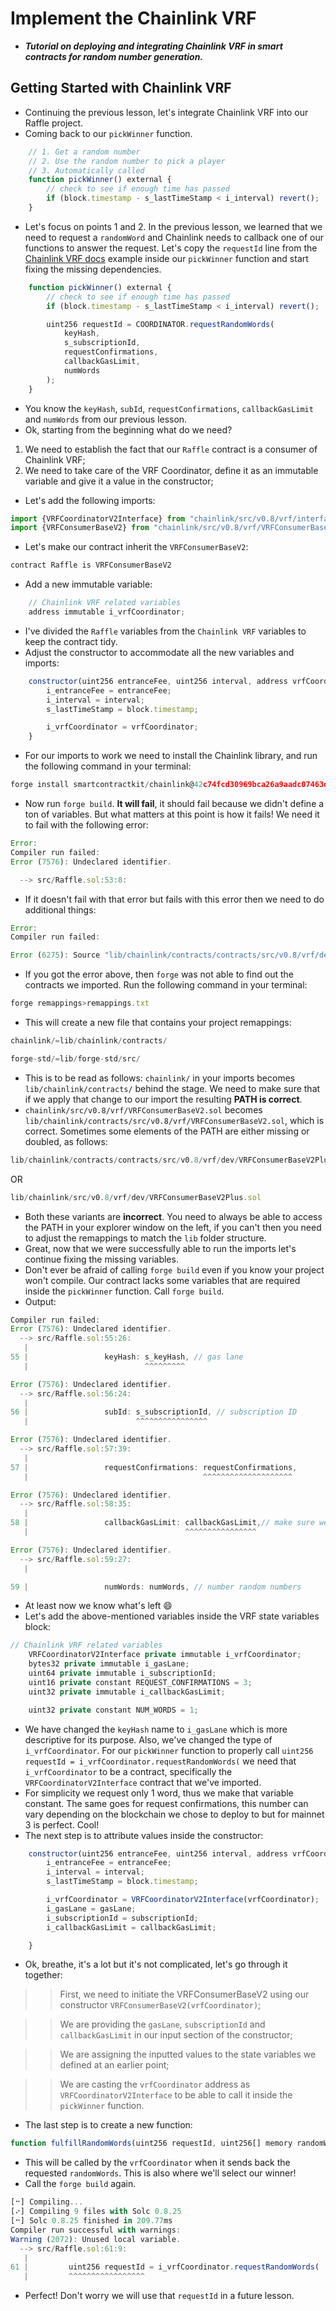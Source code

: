 # Implement the Chainlink VRF
- ***Tutorial on deploying and integrating Chainlink VRF in smart contracts for random number generation.***

## Getting Started with Chainlink VRF
- Continuing the previous lesson, let's integrate Chainlink VRF into our Raffle project.
- Coming back to our `pickWinner` function.

```javascript
    // 1. Get a random number
    // 2. Use the random number to pick a player
    // 3. Automatically called
    function pickWinner() external {
        // check to see if enough time has passed
        if (block.timestamp - s_lastTimeStamp < i_interval) revert();
    }
```

- Let's focus on points 1 and 2. In the previous lesson, we learned that we need to request a `randomWord` and Chainlink needs to callback one of our functions to answer the request. Let's copy the `requestId` line from the [Chainlink VRF docs](https://docs.chain.link/vrf/v2/subscription/examples/get-a-random-number#analyzing-the-contract) example inside our `pickWinner` function and start fixing the missing dependencies.

```javascript
    function pickWinner() external {
        // check to see if enough time has passed
        if (block.timestamp - s_lastTimeStamp < i_interval) revert();

        uint256 requestId = COORDINATOR.requestRandomWords(
            keyHash,
            s_subscriptionId,
            requestConfirmations,
            callbackGasLimit,
            numWords
        );
    }
```

- You know the `keyHash`, `subId`, `requestConfirmations`, `callbackGasLimit` and `numWords` from our previous lesson.
- Ok, starting from the beginning what do we need?
1. We need to establish the fact that our `Raffle` contract is a consumer of Chainlink VRF;
2. We need to take care of the VRF Coordinator, define it as an immutable variable and give it a value in the constructor;

- Let's add the following imports:

```javascript
import {VRFCoordinatorV2Interface} from "chainlink/src/v0.8/vrf/interfaces/VRFCoordinatorV2Interface.sol";
import {VRFConsumerBaseV2} from "chainlink/src/v0.8/vrf/VRFConsumerBaseV2.sol";
```

- Let's make our contract inherit the `VRFConsumerBaseV2`:

```javascript
contract Raffle is VRFConsumerBaseV2
```

- Add a new immutable variable:

```javascript
    // Chainlink VRF related variables
    address immutable i_vrfCoordinator;
```

- I've divided the `Raffle` variables from the `Chainlink VRF` variables to keep the contract tidy.
- Adjust the constructor to accommodate all the new variables and imports:

```javascript
    constructor(uint256 entranceFee, uint256 interval, address vrfCoordinator) {
        i_entranceFee = entranceFee;
        i_interval = interval;
        s_lastTimeStamp = block.timestamp;

        i_vrfCoordinator = vrfCoordinator;
    }
```

- For our imports to work we need to install the Chainlink library, and run the following command in your terminal:

```javascript
forge install smartcontractkit/chainlink@42c74fcd30969bca26a9aadc07463d1c2f473b8c --no-commit
```

- Now run `forge build`. **It will fail**, it should fail because we didn't define a ton of variables. But what matters at this point is how it fails! We need it to fail with the following error:

```javascript
Error: 
Compiler run failed:
Error (7576): Undeclared identifier.

  --> src/Raffle.sol:53:8:
```

- If it doesn't fail with that error but fails with this error then we need to do additional things:

```javascript
Error: 
Compiler run failed:

Error (6275): Source "lib/chainlink/contracts/contracts/src/v0.8/vrf/dev/VRFConsumerBaseV2Plus.sol" not found: File not found. Searched the following locations:
```

- If you got the error above, then `forge` was not able to find out the contracts we imported. Run the following command in your terminal:

```javascript
forge remappings>remappings.txt
```

- This will create a new file that contains your project remappings:

```javascript
chainlink/=lib/chainlink/contracts/

forge-std/=lib/forge-std/src/
```

- This is to be read as follows: `chainlink/` in your imports becomes `lib/chainlink/contracts/` behind the stage. We need to make sure that if we apply that change to our import the resulting **PATH is correct**.
- `chainlink/src/v0.8/vrf/VRFConsumerBaseV2.sol` becomes `lib/chainlink/contracts/src/v0.8/vrf/VRFConsumerBaseV2.sol`, which is correct. Sometimes some elements of the PATH are either missing or doubled, as follows:

```javascript
lib/chainlink/contracts/contracts/src/v0.8/vrf/dev/VRFConsumerBaseV2Plus.sol
```

OR

```javascript
lib/chainlink/src/v0.8/vrf/dev/VRFConsumerBaseV2Plus.sol
```

- Both these variants are **incorrect**. You need to always be able to access the PATH in your explorer window on the left, if you can't then you need to adjust the remappings to match the `lib` folder structure.
- Great, now that we were successfully able to run the imports let's continue fixing the missing variables.
- Don't ever be afraid of calling `forge build` even if you know your project won't compile. Our contract lacks some variables that are required inside the `pickWinner` function. Call `forge build`.
- Output:

```javascript
Compiler run failed:
Error (7576): Undeclared identifier.
  --> src/Raffle.sol:55:26:
   |
55 |                 keyHash: s_keyHash, // gas lane
   |                          ^^^^^^^^^

Error (7576): Undeclared identifier.
  --> src/Raffle.sol:56:24:
   |
56 |                 subId: s_subscriptionId, // subscription ID
   |                        ^^^^^^^^^^^^^^^^

Error (7576): Undeclared identifier.
  --> src/Raffle.sol:57:39:
   |
57 |                 requestConfirmations: requestConfirmations,
   |                                       ^^^^^^^^^^^^^^^^^^^^

Error (7576): Undeclared identifier.
  --> src/Raffle.sol:58:35:
   |
58 |                 callbackGasLimit: callbackGasLimit,// make sure we don't overspend
   |                                   ^^^^^^^^^^^^^^^^

Error (7576): Undeclared identifier.
  --> src/Raffle.sol:59:27:
   |

59 |                 numWords: numWords, // number random numbers
```

- At least now we know what's left :smile:
- Let's add the above-mentioned variables inside the VRF state variables block:

```javascript
// Chainlink VRF related variables
    VRFCoordinatorV2Interface private immutable i_vrfCoordinator;
    bytes32 private immutable i_gasLane;
    uint64 private immutable i_subscriptionId;
    uint16 private constant REQUEST_CONFIRMATIONS = 3;
    uint32 private immutable i_callbackGasLimit;

    uint32 private constant NUM_WORDS = 1;
```

- We have changed the `keyHash` name to `i_gasLane` which is more descriptive for its purpose. Also, we've changed the type of `i_vrfCoordinator`. For our `pickWinner` function to properly call `uint256 requestId = i_vrfCoordinator.requestRandomWords(` we need that `i_vrfCoordinator` to be a contract, specifically the `VRFCoordinatorV2Interface` contract that we've imported.
- For simplicity we request only 1 word, thus we make that variable constant. The same goes for request confirmations, this number can vary depending on the blockchain we chose to deploy to but for mainnet 3 is perfect. Cool!
- The next step is to attribute values inside the constructor:

```javascript
    constructor(uint256 entranceFee, uint256 interval, address vrfCoordinator, bytes32 gasLane, uint64 subscriptionId, uint32 callbackGasLimit) VRFConsumerBaseV2(vrfCoordinator) {
        i_entranceFee = entranceFee;
        i_interval = interval;
        s_lastTimeStamp = block.timestamp;

        i_vrfCoordinator = VRFCoordinatorV2Interface(vrfCoordinator);
        i_gasLane = gasLane;
        i_subscriptionId = subscriptionId;
        i_callbackGasLimit = callbackGasLimit;

    }
```

- Ok, breathe, it's a lot but it's not complicated, let's go through it together:

>> First, we need to initiate the VRFConsumerBaseV2 using our constructor `VRFConsumerBaseV2(vrfCoordinator)`;

>> We are providing the `gasLane`, `subscriptionId` and `callbackGasLimit` in our input section of the constructor;

>> We are assigning the inputted values to the state variables we defined at an earlier point;

>> We are casting the `vrfCoordinator` address as `VRFCoordinatorV2Interface` to be able to call it inside the `pickWinner` function.

- The last step is to create a new function:

```javascript
function fulfillRandomWords(uint256 requestId, uint256[] memory randomWords) internal override {}
```

- This will be called by the `vrfCoordinator` when it sends back the requested `randomWords`. This is also where we'll select our winner!
- Call the `forge build` again.

```javascript
[⠒] Compiling...
[⠔] Compiling 9 files with Solc 0.8.25
[⠒] Solc 0.8.25 finished in 209.77ms
Compiler run successful with warnings:
Warning (2072): Unused local variable.
  --> src/Raffle.sol:61:9:
   |
61 |         uint256 requestId = i_vrfCoordinator.requestRandomWords(
   |         ^^^^^^^^^^^^^^^^^

```

- Perfect! Don't worry we will use that `requestId` in a future lesson.
